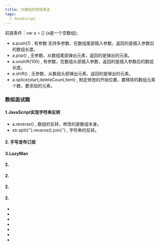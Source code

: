 ```yaml
---
title: JS数组的奇怪用法
tags:
  - JavaScript
---
```


前提条件：var a = [] (a是一个空数组);
* a.push(1) , 有参数 支持多参数，在数组尾部插入参数，返回的是插入参数后的数组长度。
* a.pop() , 无参数，从数组尾部弹出元素，返回的是弹出的元素。
* a.unshift(100) , 有参数，在数组头部插入参数，返回的是插入参数后的数组长度。
* a.shift() , 无参数，从数组头部弹出元素，返回的是弹出的元素。
* a.splice(start,deleteCount,item) , 制定修改的开始位置，要移除的数组元素个数，要添加的元素。

<h3>数组面试题</h3>
<h4>1.JavaScript实现字符串反转 </h4>

* a.reverse() , 数组的反转，修改的是数组本身。
* str.split('').reverse().join('') , 字符串的反转。

<h4>2. 手写发布订阅</h4>



<h4>3.LazyMan </h4>





<h4>2. </h4>
<h4>2. </h4>
<h4>2. </h4>
<h4>2. </h4>


* 
* 
* 
* 
* 
* 
* 